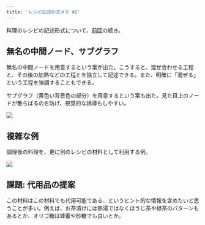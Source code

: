 ```yaml
---
title: 'レシピ記述形式メモ #2'
---
```

料理のレシピの記述形式について、[前回](https://r7kamura.com/articles/2022-05-13-mermaid-recipe-memo)の続き。

無名の中間ノード、サブグラフ
--------------

無名の中間ノードを用意するという案が出た。こうすると、混ぜ合わせる工程と、その後の加熱などの工程とを独立して記述できる。また、明確に「混ぜる」という工程を強調することもできる。

サブグラフ（黄色い背景色の部分）を用意するという案も出た。見た目上のノードが散らばるのを防げ、視覚的な誘導もしやすい。

![](https://lh5.googleusercontent.com/G_fhdA81ONb6GZ5z7sio1n1W80Q32rT6BmhySmsiGEaic980V2okkpBs9NAQYuBbVEbcKN-U62XM8HZCwM-nuIMn8ixfDYA9VgNGcGLYTjTQ4TcwbwHFVNCINyqjsS4gvt0ysSeNG3qvWaoY9sFWLg)

複雑な例
----

調理後の料理を、更に別のレシピの材料として利用する例。

![](https://lh4.googleusercontent.com/d-Ffe6iKWJqH9OvvO1TBBcuSBrfC80Xe5jVDQr-C-6puwJGt5mQyqtSMrIzmy5jw6illy1cMoCDeIMU4qRF_A2YUlGfdqLr2MUZg9B_hrvuLKjsa_8b6uR2aLinzJga7hQomebkdEfyXkd3bVaG8mA)

課題: 代用品の提案
----------

この材料はこの材料でも代用可能である、というヒント的な情報を含めたいと思うことが多い。例えば、お茶漬けには熱湯ではなくほうじ茶や緑茶のパターンもあるとか、オリゴ糖は蜂蜜や砂糖でも良いとか。
